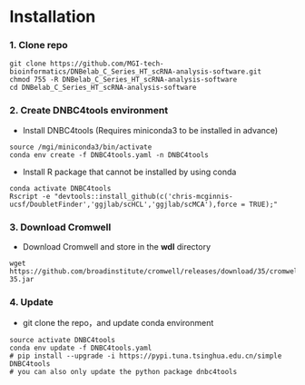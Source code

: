 # Installation

### 1. Clone repo

```shell
git clone https://github.com/MGI-tech-bioinformatics/DNBelab_C_Series_HT_scRNA-analysis-software.git
chmod 755 -R DNBelab_C_Series_HT_scRNA-analysis-software
cd DNBelab_C_Series_HT_scRNA-analysis-software
```

### 2. Create DNBC4tools environment
- Install DNBC4tools  (Requires miniconda3 to be installed in advance)
```shell
source /mgi/miniconda3/bin/activate
conda env create -f DNBC4tools.yaml -n DNBC4tools
```
- Install R package that cannot be installed by using conda
```shell
conda activate DNBC4tools
Rscript -e "devtools::install_github(c('chris-mcginnis-ucsf/DoubletFinder','ggjlab/scHCL','ggjlab/scMCA'),force = TRUE);"
```

### 3. Download Cromwell
- Download Cromwell and store in the **wdl** directory
```shell
wget https://github.com/broadinstitute/cromwell/releases/download/35/cromwell-35.jar
```

### 4. Update
- git clone the repo，and update conda environment
```shell
source activate DNBC4tools
conda env update -f DNBC4tools.yaml
# pip install --upgrade -i https://pypi.tuna.tsinghua.edu.cn/simple DNBC4tools
# you can also only update the python package dnbc4tools
